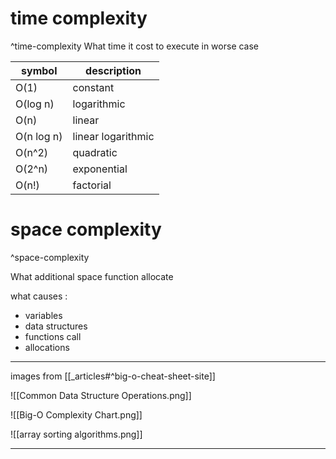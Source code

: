


# time complexity 
^time-complexity
What time it cost to execute in worse case 


symbol | description
---|---
O(1)| constant
O(log n)| logarithmic
O(n)| linear
O(n log n) | linear logarithmic
O(n^2)| quadratic
O(2^n) | exponential 
O(n!)| factorial


# space complexity
^space-complexity

What additional space function allocate 

what causes :
- variables 
- data structures 
- functions call 
- allocations 


--- 

images from [[_articles#^big-o-cheat-sheet-site]]

![[Common Data Structure Operations.png]]


![[Big-O Complexity Chart.png]]


![[array sorting algorithms.png]]

--- 



